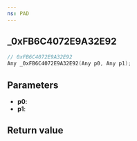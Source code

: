 ```yaml
---
ns: PAD
---
```

## _0xFB6C4072E9A32E92

```c
// 0xFB6C4072E9A32E92
Any _0xFB6C4072E9A32E92(Any p0, Any p1);
```


## Parameters
* **p0**: 
* **p1**: 

## Return value
